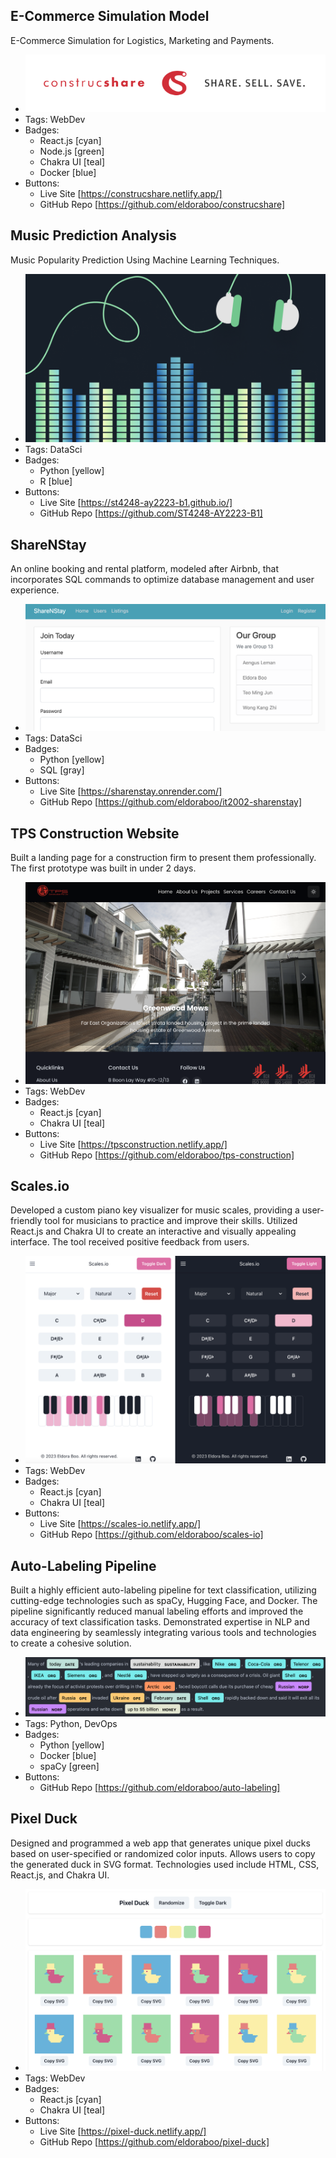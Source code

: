 ## E-Commerce Simulation Model
E-Commerce Simulation for Logistics, Marketing and Payments.
- ![construcshare](../assets/construcshare.png)
- Tags: WebDev
- Badges:
  - React.js [cyan]
  - Node.js [green]
  - Chakra UI [teal]
  - Docker [blue]
- Buttons:
  - Live Site [https://construcshare.netlify.app/]
  - GitHub Repo [https://github.com/eldoraboo/construcshare]

## Music Prediction Analysis
Music Popularity Prediction Using Machine Learning Techniques.
- ![music](../assets/music.png)
- Tags: DataSci
- Badges:
  - Python [yellow]
  - R [blue]
- Buttons:
  - Live Site [https://st4248-ay2223-b1.github.io/]
  - GitHub Repo [https://github.com/ST4248-AY2223-B1]

## ShareNStay
An online booking and rental platform, modeled after Airbnb, that incorporates SQL commands to optimize database management and user experience.
- ![sharenstay](../assets/sharenstay.png)
- Tags: DataSci
- Badges:
  - Python [yellow]
  - SQL [gray]
- Buttons:
  - Live Site [https://sharenstay.onrender.com/]
  - GitHub Repo [https://github.com/eldoraboo/it2002-sharenstay]

## TPS Construction Website
Built a landing page for a construction firm to present them professionally. The first prototype was built in under 2 days.
- ![tps_site](../assets/tps_site.png)
- Tags: WebDev
- Badges:
  - React.js [cyan]
  - Chakra UI [teal]
- Buttons:
  - Live Site [https://tpsconstruction.netlify.app/]
  - GitHub Repo [https://github.com/eldoraboo/tps-construction]

## Scales.io
Developed a custom piano key visualizer for music scales, providing a user-friendly tool for musicians to practice and improve their skills. Utilized React.js and Chakra UI to create an interactive and visually appealing interface. The tool received positive feedback from users.
- ![scales_io](../assets/scales_io.png)
- Tags: WebDev
- Badges:
  - React.js [cyan]
  - Chakra UI [teal]
- Buttons:
  - Live Site [https://scales-io.netlify.app/]
  - GitHub Repo [https://github.com/eldoraboo/scales-io]

## Auto-Labeling Pipeline
Built a highly efficient auto-labeling pipeline for text classification, utilizing cutting-edge technologies such as spaCy, Hugging Face, and Docker. The pipeline significantly reduced manual labeling efforts and improved the accuracy of text classification tasks. Demonstrated expertise in NLP and data engineering by seamlessly integrating various tools and technologies to create a cohesive solution.
- ![auto_labeling](../assets/auto_labeling.png)
- Tags: Python, DevOps
- Badges:
  - Python [yellow]
  - Docker [blue]
  - spaCy [green]
- Buttons:
  - GitHub Repo [https://github.com/eldoraboo/auto-labeling]

## Pixel Duck
Designed and programmed a web app that generates unique pixel ducks based on user-specified or randomized color inputs. Allows users to copy the generated duck in SVG format. Technologies used include HTML, CSS, React.js, and Chakra UI.
- ![pixel_duck](../assets/pixel_duck.png)
- Tags: WebDev
- Badges:
  - React.js [cyan]
  - Chakra UI [teal]
- Buttons:
  - Live Site [https://pixel-duck.netlify.app/]
  - GitHub Repo [https://github.com/eldoraboo/pixel-duck]
